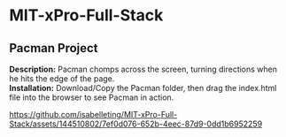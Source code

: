 # MIT-xPro-Full-Stack
<h2>Pacman Project</h2>
<p><strong>Description:</strong> Pacman chomps across the screen, turning directions when he hits the edge of the page. <br>
<strong>Installation:</strong> Download/Copy the Pacman folder, then drag the index.html file into the browser to see Pacman in action.  </p>

https://github.com/isabelleting/MIT-xPro-Full-Stack/assets/144510802/7ef0d076-652b-4eec-87d9-0dd1b6952259






